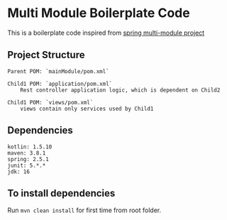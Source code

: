 # Multi Module Boilerplate Code

This is a boilerplate code inspired from [spring multi-module project](https://spring.io/guides/gs/multi-module/)

## Project Structure

    Parent POM: `mainModule/pom.xml`
    
    Child1 POM: `application/pom.xml`
        Rest controller application logic, which is dependent on Child2
    
    Child1 POM: `views/pom.xml`
        views contain only services used by Child1

## Dependencies
    kotlin: 1.5.10
    maven: 3.8.1
    spring: 2.5.1
    junit: 5.*.*
    jdk: 16

## To install dependencies
Run `mvn clean install` for first time from root folder.
